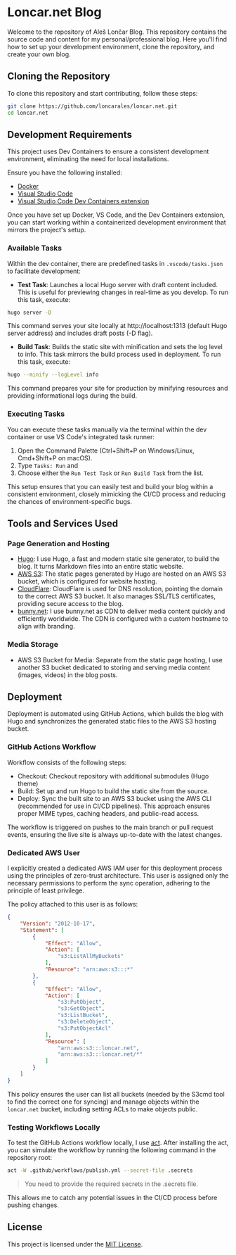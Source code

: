 # Loncar.net Blog

Welcome to the repository of Aleš Lončar Blog. This repository contains the source code and content for my personal/professional blog. Here you'll find how to set up your development environment, clone the repository, and create your own blog.

## Cloning the Repository

To clone this repository and start contributing, follow these steps:

```bash
git clone https://github.com/loncarales/loncar.net.git
cd loncar.net
```

## Development Requirements

This project uses Dev Containers to ensure a consistent development environment, eliminating the need for local installations.

Ensure you have the following installed:

* [Docker](https://www.docker.com)
* [Visual Studio Code](https://code.visualstudio.com)
* [Visual Studio Code Dev Containers extension](https://marketplace.visualstudio.com/items?itemName=ms-vscode-remote.remote-containers)

Once you have set up Docker, VS Code, and the Dev Containers extension, you can start working within a containerized development environment that mirrors the project's setup.

### Available Tasks

Within the dev container, there are predefined tasks in `.vscode/tasks.json` to facilitate development:

* **Test Task**: Launches a local Hugo server with draft content included. This is useful for previewing changes in real-time as you develop. To run this task, execute:

 ```bash
hugo server -D
```

This command serves your site locally at http://localhost:1313 (default Hugo server address) and includes draft posts (-D flag).

* **Build Task**: Builds the static site with minification and sets the log level to info. This task mirrors the build process used in deployment. To run this task, execute:

```bash
hugo --minify --logLevel info
```

This command prepares your site for production by minifying resources and providing informational logs during the build.

### Executing Tasks

You can execute these tasks manually via the terminal within the dev container or use VS Code's integrated task runner:

1. Open the Command Palette (Ctrl+Shift+P on Windows/Linux, Cmd+Shift+P on macOS).
2. Type `Tasks: Run` and
3. Choose either the `Run Test Task` or `Run Build Task` from the list.

This setup ensures that you can easily test and build your blog within a consistent environment, closely mimicking the CI/CD process and reducing the chances of environment-specific bugs.

## Tools and Services Used

### Page Generation and Hosting

* [Hugo](https://gohugo.io): I use Hugo, a fast and modern static site generator, to build the blog. It turns Markdown files into an entire static website.
* [AWS S3](https://aws.amazon.com/s3/): The static pages generated by Hugo are hosted on an AWS S3 bucket, which is configured for website hosting.
* [CloudFlare](https://www.cloudflare.com/): CloudFlare is used for DNS resolution, pointing the domain to the correct AWS S3 bucket. It also manages SSL/TLS certificates, providing secure access to the blog.
* [bunny.net](https://bunny.net?ref=pfvvyqrv9f): I use bunny.net as CDN to deliver media content quickly and efficiently worldwide. The CDN is configured with a custom hostname to align with branding.

### Media Storage

* AWS S3 Bucket for Media: Separate from the static page hosting, I use another S3 bucket dedicated to storing and serving media content (images, videos) in the blog posts.

## Deployment

Deployment is automated using GitHub Actions, which builds the blog with Hugo and synchronizes the generated static files to the AWS S3 hosting bucket.

### GitHub Actions Workflow

Workflow consists of the following steps:

* Checkout: Checkout repository with additional submodules (Hugo theme)
* Build: Set up and run Hugo to build the static site from the source.
* Deploy: Sync the built site to an AWS S3 bucket using the AWS CLI (recommended for use in CI/CD pipelines). This approach ensures proper MIME types, caching headers, and public-read access.

The workflow is triggered on pushes to the main branch or pull request events, ensuring the live site is always up-to-date with the latest changes.

### Dedicated AWS User

I explicitly created a dedicated AWS IAM user for this deployment process using the principles of zero-trust architecture. This user is assigned only the necessary permissions to perform the sync operation, adhering to the principle of least privilege.

The policy attached to this user is as follows:

```json
{
    "Version": "2012-10-17",
    "Statement": [
        {
            "Effect": "Allow",
            "Action": [
                "s3:ListAllMyBuckets"
            ],
            "Resource": "arn:aws:s3:::*"
        },
        {
            "Effect": "Allow",
            "Action": [
                "s3:PutObject",
                "s3:GetObject",
                "s3:ListBucket",
                "s3:DeleteObject",
                "s3:PutObjectAcl"
            ],
            "Resource": [
                "arn:aws:s3:::loncar.net",
                "arn:aws:s3:::loncar.net/*"
            ]
        }
    ]
}
```

This policy ensures the user can list all buckets (needed by the S3cmd tool to find the correct one for syncing) and manage objects within the `loncar.net` bucket, including setting ACLs to make objects public.

### Testing Workflows Locally

To test the GitHub Actions workflow locally, I use [act](https://github.com/nektos/act). After installing the act, you can simulate the workflow by running the following command in the repository root:

```bash
act -W .github/workflows/publish.yml --secret-file .secrets
```

> You need to provide the required secrets in the .secrets file.

This allows me to catch any potential issues in the CI/CD process before pushing changes.

## License

This project is licensed under the [MIT License](LICENSE.md).
